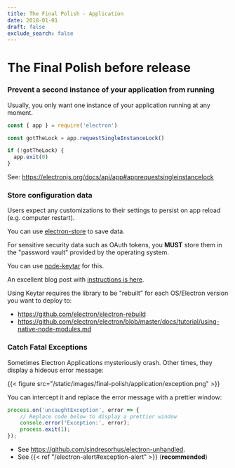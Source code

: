 ```yaml
---
title: The Final Polish - Application
date: 2018-01-01
draft: false
exclude_search: false
---
```


# The Final Polish before release

### **Prevent a second instance of your application from running**

Usually, you only want one instance of your application running at any moment.

```javascript
const { app } = require('electron')

const gotTheLock = app.requestSingleInstanceLock()

if (!gotTheLock) {
  app.exit(0)
}
```

See: https://electronjs.org/docs/api/app#apprequestsingleinstancelock


### **Store configuration data**

Users expect any customizations to their settings to persist on app reload (e.g. computer restart).

You can use [electron-store](https://github.com/sindresorhus/electron-store) to save data.

For sensitive security data such as OAuth tokens, you **MUST** store them in the "password vault" provided by the operating system.

You can use [node-keytar](https://github.com/atom/node-keytar) for this.

An excellent blog post with [instructions is here](https://medium.com/cameron-nokes/how-to-securely-store-sensitive-information-in-electron-with-node-keytar-51af99f1cfc4).

Using Keytar requires the library to be "rebuilt" for each OS/Electron version you want to deploy to:

* https://github.com/electron/electron-rebuild
* https://github.com/electron/electron/blob/master/docs/tutorial/using-native-node-modules.md

### **Catch Fatal Exceptions**

Sometimes Electron Applications mysteriously crash. Other times, they display a hideous error message:

{{< figure src="/static/images/final-polish/application/exception.png" >}}


You can intercept it and replace the error message with a prettier window:

```javascript
process.on('uncaughtException', error => {
	// Replace code below to display a prettier window
	console.error('Exception:', error); 
	process.exit(1);
});
```

- See https://github.com/sindresorhus/electron-unhandled.
- See {{< ref "/electron-alert#exception-alert" >}} (**recommended**)
